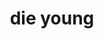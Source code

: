 ---
layout: playlist
title: die young
section: College
embed: '<iframe class="playlist" src="about:blank" data-src="https://open.spotify.com/embed/playlist/7cNRgu2OMjZl7zKFZnhst5" width="300" height="380" frameborder="0" allowtransparency="true" allow="encrypted-media"></iframe>'
story: never gonna (senior fall)
order: 15
---